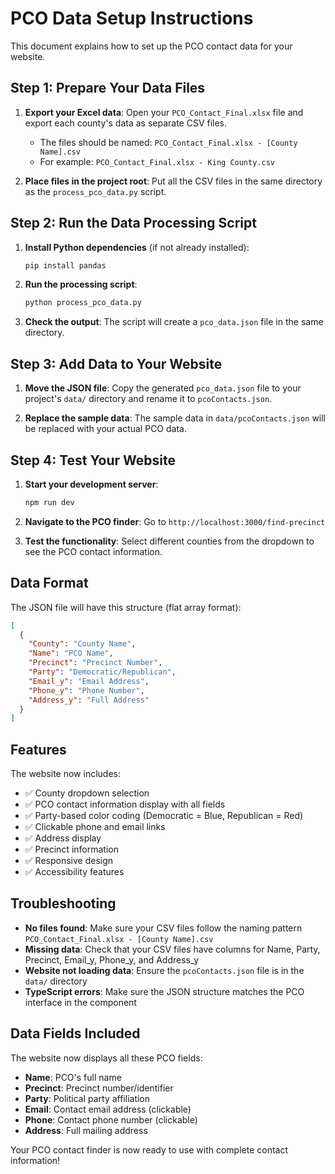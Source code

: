 # PCO Data Setup Instructions

This document explains how to set up the PCO contact data for your website.

## Step 1: Prepare Your Data Files

1. **Export your Excel data**: Open your `PCO_Contact_Final.xlsx` file and export each county's data as separate CSV files.
   - The files should be named: `PCO_Contact_Final.xlsx - [County Name].csv`
   - For example: `PCO_Contact_Final.xlsx - King County.csv`

2. **Place files in the project root**: Put all the CSV files in the same directory as the `process_pco_data.py` script.

## Step 2: Run the Data Processing Script

1. **Install Python dependencies** (if not already installed):
   ```bash
   pip install pandas
   ```

2. **Run the processing script**:
   ```bash
   python process_pco_data.py
   ```

3. **Check the output**: The script will create a `pco_data.json` file in the same directory.

## Step 3: Add Data to Your Website

1. **Move the JSON file**: Copy the generated `pco_data.json` file to your project's `data/` directory and rename it to `pcoContacts.json`.

2. **Replace the sample data**: The sample data in `data/pcoContacts.json` will be replaced with your actual PCO data.

## Step 4: Test Your Website

1. **Start your development server**:
   ```bash
   npm run dev
   ```

2. **Navigate to the PCO finder**: Go to `http://localhost:3000/find-precinct`

3. **Test the functionality**: Select different counties from the dropdown to see the PCO contact information.

## Data Format

The JSON file will have this structure (flat array format):
```json
[
  {
    "County": "County Name",
    "Name": "PCO Name",
    "Precinct": "Precinct Number",
    "Party": "Democratic/Republican",
    "Email_y": "Email Address",
    "Phone_y": "Phone Number",
    "Address_y": "Full Address"
  }
]
```

## Features

The website now includes:
- ✅ County dropdown selection
- ✅ PCO contact information display with all fields
- ✅ Party-based color coding (Democratic = Blue, Republican = Red)
- ✅ Clickable phone and email links
- ✅ Address display
- ✅ Precinct information
- ✅ Responsive design
- ✅ Accessibility features

## Troubleshooting

- **No files found**: Make sure your CSV files follow the naming pattern `PCO_Contact_Final.xlsx - [County Name].csv`
- **Missing data**: Check that your CSV files have columns for Name, Party, Precinct, Email_y, Phone_y, and Address_y
- **Website not loading data**: Ensure the `pcoContacts.json` file is in the `data/` directory
- **TypeScript errors**: Make sure the JSON structure matches the PCO interface in the component

## Data Fields Included

The website now displays all these PCO fields:
- **Name**: PCO's full name
- **Precinct**: Precinct number/identifier
- **Party**: Political party affiliation
- **Email**: Contact email address (clickable)
- **Phone**: Contact phone number (clickable)
- **Address**: Full mailing address

Your PCO contact finder is now ready to use with complete contact information! 